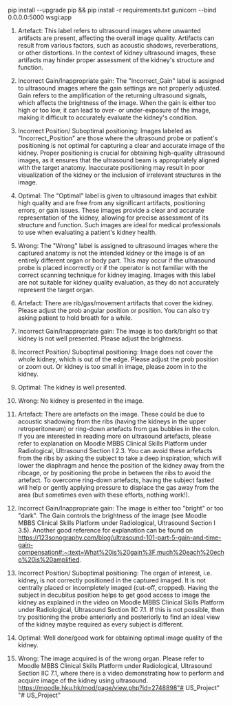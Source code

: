 pip install --upgrade pip && pip install -r requirements.txt
gunicorn --bind 0.0.0.0:5000 wsgi:app

1. Artefact: This label refers to ultrasound images where unwanted artifacts are present, affecting the overall image quality. Artifacts can result from various factors, such as acoustic shadows, reverberations, or other distortions. In the context of kidney ultrasound images, these artifacts may hinder proper assessment of the kidney's structure and function.

2. Incorrect Gain/Inappropriate gain: The "Incorrect_Gain" label is assigned to ultrasound images where the gain settings are not properly adjusted. Gain refers to the amplification of the returning ultrasound signals, which affects the brightness of the image. When the gain is either too high or too low, it can lead to over- or under-exposure of the image, making it difficult to accurately evaluate the kidney's condition.


3. Incorrect Position/ Suboptimal positioning: Images labeled as "Incorrect_Position" are those where the ultrasound probe or patient's positioning is not optimal for capturing a clear and accurate image of the kidney. Proper positioning is crucial for obtaining high-quality ultrasound images, as it ensures that the ultrasound beam is appropriately aligned with the target anatomy. Inaccurate positioning may result in poor visualization of the kidney or the inclusion of irrelevant structures in the image.

4. Optimal: The "Optimal" label is given to ultrasound images that exhibit high quality and are free from any significant artifacts, positioning errors, or gain issues. These images provide a clear and accurate representation of the kidney, allowing for precise assessment of its structure and function. Such images are ideal for medical professionals to use when evaluating a patient's kidney health.

5. Wrong: The "Wrong" label is assigned to ultrasound images where the captured anatomy is not the intended kidney or the image is of an entirely different organ or body part. This may occur if the ultrasound probe is placed incorrectly or if the operator is not familiar with the correct scanning technique for kidney imaging. Images with this label are not suitable for kidney quality evaluation, as they do not accurately represent the target organ.










1. Artefact: There are rib/gas/movement artifacts that cover the kidney. Please adjust the prob angular position or position. You can also try asking patient to hold breath for a while.

2. Incorrect Gain/Inappropriate gain: The image is too dark/bright so that kidney is not well presented. Please adjust the brightness.

3. Incorrect Position/ Suboptimal positioning:  Image does not cover the whole kidney, which is out of the edge. Please adjust the prob position or zoom out.
Or kidney is too small in image, please zoom in to the kidney.


4. Optimal: The kidney is well presented.

5. Wrong: No kidney is presented in the image.








1. Artefact:  There are artefacts on the image. These could be due to acoustic shadowing from the ribs (having the kidneys in the upper retroperitoneum) or ring-down artefacts from gas bubbles in the colon. If you are interested in reading more on ultrasound artefacts, please refer to explanation on Moodle MBBS Clinical Skills Platform under Radiological, Ultrasound Section I 2.3. You can avoid these arfefacts from the ribs by asking the subject to take a deep inspiration, which will lower the diaphragm and hence the position of the kidney away from the ribcage, or by positioning the probe in between the ribs to avoid the artefact. To overcome ring-down artefacts, having the subject fasted will help or gently applying pressure to displace the gas away from the area (but sometimes even with these efforts, nothing work!). 


2. Incorrect Gain/Inappropriate gain:  The image is either too "bright" or too "dark". The Gain controls the brightness of the image (see Moodle MBBS Clinical Skills Platform under Radiological, Ultrasound Section I 3.5). Another good reference for explanation can be found on https://123sonography.com/blog/ultrasound-101-part-5-gain-and-time-gain-compensation#:~:text=What%20is%20gain%3F,much%20each%20echo%20is%20amplified.


3. Incorrect Position/ Suboptimal positioning: The organ of interest, i.e. kidney, is not correctly positioned in the captured imaged. It is not centrally placed or incompletely imaged (cut-off, cropped). Having the subject in decubitus position helps to get good access to image the kidney as explained in the video on Moodle MBBS Clinical Skills Platform under Radiological, Ultrasound Section IIC 7.1. If this is not possible, then try positioning the probe anteriorly and posteriorly to find an ideal view of the kidney maybe required as every subject is different. 

4. Optimal: Well done/good work for obtaining optimal image quality of the kidney. 


5. Wrong: The image acquired is of the wrong organ. Please refer to Moodle MBBS Clinical Skills Platform under Radiological, Ultrasound Section IIC 7.1, where there is a video demonstrating how to perform and acquire image of the kidney using ultrasound. https://moodle.hku.hk/mod/page/view.php?id=2748898"# US_Project" 
"# US_Project" 
